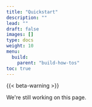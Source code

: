 ```yaml
---
title: "Quickstart"
description: ""
lead: ""
draft: false
images: []
type: docs
weight: 10
menu:
  build:
    parent: "build-how-tos"
toc: true
---
```


{{< beta-warning >}}

We're still working on this page.

